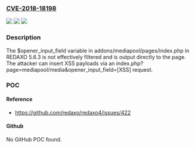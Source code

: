 ### [CVE-2018-18198](https://cve.mitre.org/cgi-bin/cvename.cgi?name=CVE-2018-18198)
![](https://img.shields.io/static/v1?label=Product&message=n%2Fa&color=blue)
![](https://img.shields.io/static/v1?label=Version&message=n%2Fa&color=blue)
![](https://img.shields.io/static/v1?label=Vulnerability&message=n%2Fa&color=brighgreen)

### Description

The $opener_input_field variable in addons/mediapool/pages/index.php in REDAXO 5.6.3 is not effectively filtered and is output directly to the page. The attacker can insert XSS payloads via an index.php?page=mediapool/media&opener_input_field=[XSS] request.

### POC

#### Reference
- https://github.com/redaxo/redaxo4/issues/422

#### Github
No GitHub POC found.

